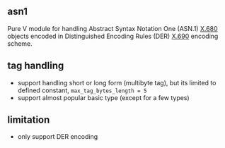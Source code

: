 ## asn1
Pure V module for handling Abstract Syntax Notation One (ASN.1) [X.680](http://www.itu.int/rec/T-REC-X.680/en) objects encoded in Distinguished Encoding Rules (DER) [X.690](https://www.itu.int/rec/T-REC-X.690/en) encoding scheme.

## tag handling
- support handling short or long form (multibyte tag), but its limited to defined constant, `max_tag_bytes_length = 5`
- support almost popular basic type (except for a few types)

## limitation
- only support DER encoding
